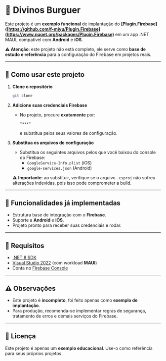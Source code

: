 # 🍔 Divinos Burguer

Este projeto é um **exemplo funcional** de implantação do **[Plugin.Firebase]([https://github.com/f-miyu/Plugin.Firebase](https://www.nuget.org/packages/Plugin.Firebase)** em um app .NET MAUI, compatível com **Android** e **iOS**.  

⚠️ **Atenção**: este projeto não está completo, ele serve como **base de estudo e referência** para a configuração do Firebase em projetos reais.

---

## 📌 Como usar este projeto

1. **Clone o repositório**  
   ```bash
   git clone
   ```

2. **Adicione suas credenciais Firebase**  
   - No projeto, procure **exatamente** por:
     ```
     "***"
     ```
     e substitua pelos seus valores de configuração.

3. **Substitua os arquivos de configuração**  
   - Substitua os seguintes arquivos pelos que você baixou do console do Firebase:
     - `GoogleService-Info.plist` (iOS)  
     - `google-services.json` (Android)  

   ⚠️ **Importante**: ao substituir, verifique se o arquivo `.csproj` não sofreu alterações indevidas, pois isso pode comprometer a build.

---

## 🚀 Funcionalidades já implementadas
- Estrutura base de integração com o **Firebase**.  
- Suporte a **Android** e **iOS**.  
- Projeto pronto para receber suas credenciais e rodar.  

---

## 📱 Requisitos
- [.NET 8 SDK](https://dotnet.microsoft.com/download)  
- [Visual Studio 2022](https://visualstudio.microsoft.com/) (com workload **MAUI**)  
- Conta no [Firebase Console](https://console.firebase.google.com/)

---

## ⚠️ Observações
- Este projeto é **incompleto**, foi feito apenas como **exemplo de implantação**.  
- Para produção, recomenda-se implementar regras de segurança, tratamento de erros e demais serviços do Firebase.  

---

## 📝 Licença
Este projeto é apenas um **exemplo educacional**. Use-o como referência para seus próprios projetos.  

